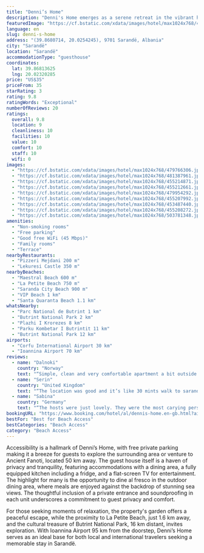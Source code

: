 ```yaml
---
title: "Denni’s Home"
description: "Denni's Home emerges as a serene retreat in the vibrant heart of Sarandë, offering guests a unique blend of comfort and convenience."
featuredImage: "https://cf.bstatic.com/xdata/images/hotel/max1024x768/479766306.jpg?k=a34161692f9cc9b78e974458c2144e7e5b4b3ad306e632b80ed0fdaabc1bf73b&o=&hp=1"
language: en
slug: denni-s-home
address: "(39.8680714, 20.0254245), 9701 Sarandë, Albania"
city: "Sarandë"
location: "Sarandë"
accommodationType: "guesthouse"
coordinates:
  lat: 39.86813625
  lng: 20.02320285
price: "US$35"
priceFrom: 35
starRating: 3
rating: 9.8
ratingWords: "Exceptional"
numberOfReviews: 20
ratings:
  overall: 9.8
  location: 9
  cleanliness: 10
  facilities: 10
  value: 10
  comfort: 10
  staff: 10
  wifi: 0
images:
  - "https://cf.bstatic.com/xdata/images/hotel/max1024x768/479766306.jpg?k=a34161692f9cc9b78e974458c2144e7e5b4b3ad306e632b80ed0fdaabc1bf73b&o=&hp=1"
  - "https://cf.bstatic.com/xdata/images/hotel/max1024x768/481387961.jpg?k=a79ab65bf4fdd4db489e4d8ba025c9e80403bcf65675a824a15a60775ecfb7db&o=&hp=1"
  - "https://cf.bstatic.com/xdata/images/hotel/max1024x768/455214871.jpg?k=b9569ca1bfc9db948d7880c976da9acd99a6227725200ed4c1f068356241d467&o=&hp=1"
  - "https://cf.bstatic.com/xdata/images/hotel/max1024x768/455212661.jpg?k=d3bde07d750d5fc7afb37cf7d68019cd88874bc0d3630adb939718b60f63de85&o=&hp=1"
  - "https://cf.bstatic.com/xdata/images/hotel/max1024x768/479954292.jpg?k=75c295a3bade277decd23b6297c6e39707a1c457e6241c10435b35682b2071e1&o=&hp=1"
  - "https://cf.bstatic.com/xdata/images/hotel/max1024x768/455207992.jpg?k=b4b77291bf558ceb7ba535ba35de29bae059890aad40bc608562af89d5d6be35&o=&hp=1"
  - "https://cf.bstatic.com/xdata/images/hotel/max1024x768/453487440.jpg?k=9be4c221d2e63a207dfd55c9c987221b4e106cc898db4712e337184d6c104259&o=&hp=1"
  - "https://cf.bstatic.com/xdata/images/hotel/max1024x768/455208272.jpg?k=7df3f881e27f784278e218ba5d1f2c411e58e71f6b904096e0d577a48998f38f&o=&hp=1"
  - "https://cf.bstatic.com/xdata/images/hotel/max1024x768/503781348.jpg?k=6f25cf573299e005c2b0795c33efd34f200f9d9ff470879a31c6ab44e5b056c7&o=&hp=1"
amenities:
  - "Non-smoking rooms"
  - "Free parking"
  - "Good free WiFi (45 Mbps)"
  - "Family rooms"
  - "Terrace"
nearbyRestaurants:
  - "Pizzeri Mejdani 200 m"
  - "Lekuresi Castle 350 m"
nearbyBeaches:
  - "Maestral Beach 600 m"
  - "La Petite Beach 750 m"
  - "Saranda City Beach 900 m"
  - "VIP Beach 1 km"
  - "Santa Quaranta Beach 1.1 km"
whatsNearby:
  - "Parc National de Butrint 1 km"
  - "Butrint National Park 2 km"
  - "Plazhi I Krorezes 8 km"
  - "Parku Kombetar I Butrintit 11 km"
  - "Butrint National Park 12 km"
airports:
  - "Corfu International Airport 30 km"
  - "Ioannina Airport 70 km"
reviews:
  - name: "Dalnoki"
    country: "Norway"
    text: "“Simple, clean and very comfortable apartment a bit outside of the center of Sarande. Everything I needed for my two night stay. I had the smaller apartment with kitchen and bedroom combined. The bed was excellent! Brunilde is a lovely host who...”"
  - name: "Serin"
    country: "United Kingdom"
    text: "“The location was good and it’s like 30 mints walk to sarande Center and beach. The host lady was very friendly and we felt like home.”"
  - name: "Sabina"
    country: "Germany"
    text: "“The hosts were just lovely. They were the most carying persons I’ve ever met. They make sure you are provided with everything and try to make the best stay for you. Everything was super clean and it had everything you need for cooking or anything...”"
bookingURL: "https://www.booking.com/hotel/al/dennis-home.en-gb.html?aid=8035640"
bestFor: "Best for Beach Access"
bestCategories: "Beach Access"
category: "Beach Access"
---
```


Accessibility is a hallmark of Denni’s Home, with free private parking making it a breeze for guests to explore the surrounding area or venture to Ancient Fanoti, located 50 km away. The guest house itself is a haven of privacy and tranquility, featuring accommodations with a dining area, a fully equipped kitchen including a fridge, and a flat-screen TV for entertainment. The highlight for many is the opportunity to dine al fresco in the outdoor dining area, where meals are enjoyed against the backdrop of stunning sea views. The thoughtful inclusion of a private entrance and soundproofing in each unit underscores a commitment to guest privacy and comfort.

For those seeking moments of relaxation, the property's garden offers a peaceful escape, while the proximity to La Petite Beach, just 1.6 km away, and the cultural treasure of Butrint National Park, 16 km distant, invites exploration. With Ioannina Airport 95 km from the doorstep, Denni’s Home serves as an ideal base for both local and international travelers seeking a memorable stay in Sarandë.